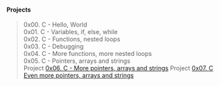 #### Projects

> 0x00. C - Hello, World   
> 0x01. C - Variables, if, else, while   
> 0x02. C - Functions, nested loops  
> 0x03. C - Debugging  
> 0x04. C - More functions, more nested loops     
> 0x05. C - Pointers, arrays and strings   
> Project [0x06. C - More pointers, arrays and strings](https://intranet.alxswe.com/projects/217 "C - More pointers, arrays and strings")
> Project [0x07. C Even more pointers, arrays and strings](https://intranet.alxswe.com/projects/218 "Even more pointers, arrays and strings")
